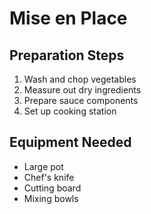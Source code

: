 # Mise en Place

## Preparation Steps
1. Wash and chop vegetables
2. Measure out dry ingredients
3. Prepare sauce components
4. Set up cooking station

## Equipment Needed
- Large pot
- Chef's knife
- Cutting board
- Mixing bowls

